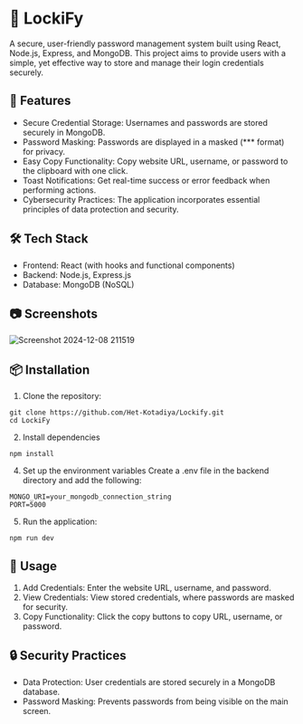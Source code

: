 # 📂 LockiFy
A secure, user-friendly password management system built using React, Node.js, Express, and MongoDB. This project aims to provide users with a simple, yet effective way to store and manage their login credentials securely.

## 🔐 Features
* Secure Credential Storage: Usernames and passwords are stored securely in MongoDB.
* Password Masking: Passwords are displayed in a masked (*** format) for privacy.
* Easy Copy Functionality: Copy website URL, username, or password to the clipboard with one click.
* Toast Notifications: Get real-time success or error feedback when performing actions.
* Cybersecurity Practices: The application incorporates essential principles of data protection and security.

## 🛠️ Tech Stack
* Frontend: React (with hooks and functional components)
* Backend: Node.js, Express.js
* Database: MongoDB (NoSQL)

## 📷 Screenshots
![Screenshot 2024-12-08 211519](https://github.com/user-attachments/assets/7803f2d0-3817-4fdd-b99d-01b052be803e)

## 📦 Installation
1. Clone the repository:
```
git clone https://github.com/Het-Kotadiya/Lockify.git
cd LockiFy
```
2. Install dependencies
```
npm install
```
4. Set up the environment variables
    Create a .env file in the backend directory and add the following:
```
MONGO_URI=your_mongodb_connection_string
PORT=5000
```
5. Run the application:
```
npm run dev
```

## 🚀 Usage
1. Add Credentials: Enter the website URL, username, and password.
2. View Credentials: View stored credentials, where passwords are masked for security.
3. Copy Functionality: Click the copy buttons to copy URL, username, or password.

## 🔒 Security Practices
* Data Protection: User credentials are stored securely in a MongoDB database.
* Password Masking: Prevents passwords from being visible on the main screen.
